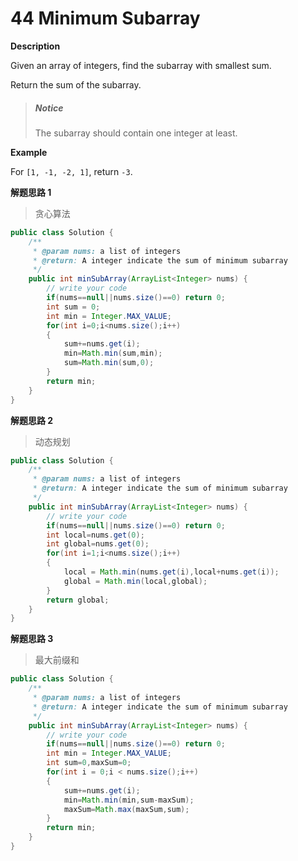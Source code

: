 # 44 Minimum Subarray

**Description**

Given an array of integers, find the subarray with smallest sum.

Return the sum of the subarray.

> #####  Notice
>
> The subarray should contain one integer at least.

**Example**

For `[1, -1, -2, 1]`, return `-3`.

**解题思路 1**

> 贪心算法

```java
public class Solution {
    /**
     * @param nums: a list of integers
     * @return: A integer indicate the sum of minimum subarray
     */
    public int minSubArray(ArrayList<Integer> nums) {
        // write your code
        if(nums==null||nums.size()==0) return 0;
        int sum = 0;
        int min = Integer.MAX_VALUE;
        for(int i=0;i<nums.size();i++)
        {
            sum+=nums.get(i);
            min=Math.min(sum,min);
            sum=Math.min(sum,0);
        }
        return min;
    }
}

```

**解题思路 2**

> 动态规划

```java
public class Solution {
    /**
     * @param nums: a list of integers
     * @return: A integer indicate the sum of minimum subarray
     */
    public int minSubArray(ArrayList<Integer> nums) {
        // write your code
        if(nums==null||nums.size()==0) return 0;
        int local=nums.get(0);
        int global=nums.get(0);
        for(int i=1;i<nums.size();i++)
        {
            local = Math.min(nums.get(i),local+nums.get(i));
            global = Math.min(local,global);
        }
        return global;
    }
}

```

**解题思路 3**

> 最大前缀和

```java
public class Solution {
    /**
     * @param nums: a list of integers
     * @return: A integer indicate the sum of minimum subarray
     */
    public int minSubArray(ArrayList<Integer> nums) {
        // write your code
        if(nums==null||nums.size()==0) return 0;
        int min = Integer.MAX_VALUE;
        int sum=0,maxSum=0;
        for(int i = 0;i < nums.size();i++)
        {
            sum+=nums.get(i);
            min=Math.min(min,sum-maxSum);
            maxSum=Math.max(maxSum,sum);
        }
        return min;
    }
}
```



